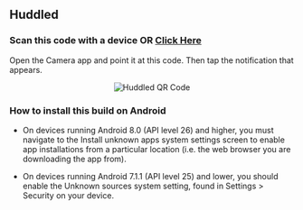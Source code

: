 ## Huddled

### Scan this code with a device OR [Click Here](https://expo.dev///accounts/dev.preetamraj/projects/huddled/builds/7cb4e3af-5776-45b3-8e20-540a66388038)

Open the Camera app and point it at this code. Then tap the notification that appears.

<p align="center">
  <img src="https://res.cloudinary.com/dxgl4eyhq/image/upload/v1703243568/huddled/Screenshot_from_2023-12-22_16-38-58_hxvooa.png" alt="Huddled QR Code" />
</p>

### How to install this build on Android

- On devices running Android 8.0 (API level 26) and higher, you must navigate to the Install unknown apps system settings screen to enable app installations from a particular location (i.e. the web browser you are downloading the app from).

- On devices running Android 7.1.1 (API level 25) and lower, you should enable the Unknown sources system setting, found in Settings > Security on your device.
